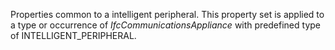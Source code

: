 Properties common to a intelligent peripheral. This property set is applied to a type or occurrence of _IfcCommunicationsAppliance_ with predefined type of INTELLIGENT_PERIPHERAL.
